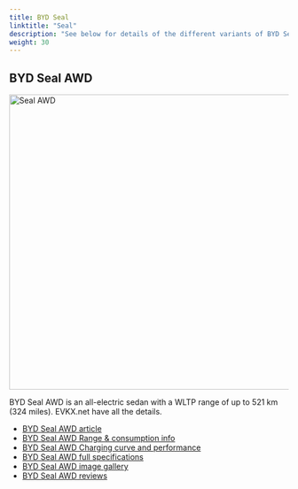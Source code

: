 ```yaml
---
title: BYD Seal
linktitle: "Seal"
description: "See below for details of the different variants of BYD Seal"
weight: 30
---
```

## BYD Seal AWD

<a href="/models/byd/seal/seal_awd/"><img src="https://media.evkx.net/multimedia/models/byd/seal/seal_awd/main_1_st.jpg" width="800" height="533" alt="Seal AWD" ></a>

BYD Seal AWD is an all-electric sedan with a WLTP range of up to 521 km (324 miles). EVKX.net have all the details. 

- [BYD Seal AWD article](/models/byd/seal/seal_awd/)
- [BYD Seal AWD Range & consumption info](/models/byd/seal/seal_awd/rangeandconsumption)
- [BYD Seal AWD Charging curve and performance](/models/byd/seal/seal_awd/chargingcurve)
- [BYD Seal AWD full specifications](/models/byd/seal/seal_awd/specifications)
- [BYD Seal AWD image gallery](/models/byd/seal/seal_awd/gallery)
- [BYD Seal AWD reviews](/models/byd/seal/seal_awd/reviews)

